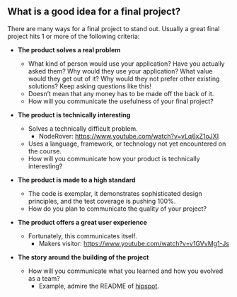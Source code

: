## What is a good idea for a final project?
There are many ways for a final project to stand out. Usually a great final project hits 1 or more of the following criteria:
    
- **The product solves a real problem**
    - What kind of person would use your application? Have you actually asked them? Why would they use your application? What value would they get out of it? Why would they not prefer other existing solutions? Keep asking questions like this!
    - Doesn’t mean that any money has to be made off the back of it.
    - How will you communicate the usefulness of your final project?  

- **The product is technically interesting**
    - Solves a technically difficult problem.
        - NodeRover: https://www.youtube.com/watch?v=vLq6xZ1oJXI
    - Uses a language, framework, or technology not yet encountered on the course.
    - How will you communicate how your product is technically interesting?   

- **The product is made to a high standard**
    - The code is exemplar, it demonstrates sophisticated design principles, and the test coverage is pushing 100%.
    - How do you plan to communicate the quality of your project?   

- **The product offers a great user experience**
    - Fortunately, this communicates itself.
        - Makers visitor: https://www.youtube.com/watch?v=v1GVvMg1-Js     

- **The story around the building of the project**
    - How will you communicate what you learned and how you evolved as a team?
        - Example, admire the README of [hipspot](https://github.com/ejbyne/hipspot).
